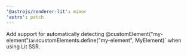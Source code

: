 ```yaml
---
'@astrojs/renderer-lit': minor
'astro': patch
---
```


Add support for automatically detecting @customElement("my-element")`and`customElements.define("my-element", MyElement)` when using Lit SSR.
